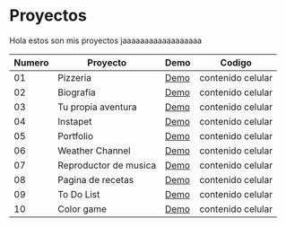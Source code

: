 # Proyectos

Hola estos son mis proyectos jaaaaaaaaaaaaaaaaaa


  Numero |Proyecto |Demo| Codigo
 ---- |---- |--| ------  
   01 |Pizzeria |[Demo](https://vibrant-payne-863334.netlify.app/)| contenido celular 
   02 |Biografia|[Demo](https://quizzical-varahamihira-716d91.netlify.app/)| contenido celular
   03 |Tu propia aventura|[Demo](https://mellifluous-dolphin-db6254.netlify.app/)| contenido celular
   04 |Instapet|[Demo](https://reliable-lebkuchen-b846b7.netlify.app/)| contenido celular 
   05 |Portfolio|[Demo](https://vibrant-payne-863334.netlify.app/)| contenido celular 
   06 |Weather Channel|[Demo](https://vibrant-payne-863334.netlify.app/)| contenido celular 
   07 |Reproductor de musica|[Demo](https://vibrant-payne-863334.netlify.app/)| contenido celular
   08 |Pagina de recetas|[Demo](https://vibrant-payne-863334.netlify.app/)| contenido celular 
   09 |To Do List|[Demo](https://vibrant-payne-863334.netlify.app/)| contenido celular
   10 |Color game|[Demo](https://vibrant-payne-863334.netlify.app/)| contenido celular
   
   
   

